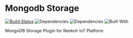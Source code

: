 # Mongodb Storage

[![Build Status](https://travis-ci.org/Reekoh/mongodb-storage.svg)](https://travis-ci.org/Reekoh/mongodb-storage)
![Dependencies](https://img.shields.io/david/Reekoh/mongodb-storage.svg)
![Dependencies](https://img.shields.io/david/dev/Reekoh/mongodb-storage.svg)
![Built With](https://img.shields.io/badge/built%20with-gulp-red.svg)

MongoDB Storage Plugin for Reekoh IoT Platform.
